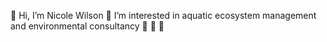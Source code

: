 👋 Hi, I’m Nicole Wilson
👀 I’m interested in aquatic ecosystem management and environmental consultancy 🐳 🐬 🦭

<!---
nirowils/nirowils is a ✨ special ✨ repository because its `README.md` (this file) appears on your GitHub profile.
You can click the Preview link to take a look at your changes.
--->
